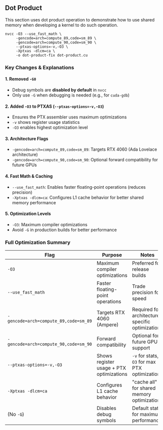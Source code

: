 ## Dot Product
This section uses dot product operation to demonstrate how to use shared memory when developing a kernel to do such operation.

```
nvcc -O3 --use_fast_math \
     -gencode=arch=compute_89,code=sm_89 \
     -gencode=arch=compute_90,code=sm_90 \
     --ptxas-options=-v,-O3 \
     -Xptxas -dlcm=ca \
     -o dot-product-fix dot-product.cu
```

### Key Changes & Explanations

#### 1. Removed `-G0`
- Debug symbols are **disabled by default** in `nvcc`
- Only use `-G` when debugging is needed (e.g., for `cuda-gdb`)

#### 2. Added `-O3` to PTXAS (`--ptxas-options=-v,-O3`)
- Ensures the PTX assembler uses maximum optimizations
- `-v` shows register usage statistics
- `-O3` enables highest optimization level

#### 3. Architecture Flags
- `-gencode=arch=compute_89,code=sm_89`: Targets RTX 4060 (Ada Lovelace architecture)
- `-gencode=arch=compute_90,code=sm_90`: Optional forward compatibility for future GPUs

#### 4. Fast Math & Caching
- `--use_fast_math`: Enables faster floating-point operations (reduces precision)
- `-Xptxas -dlcm=ca`: Configures L1 cache behavior for better shared memory performance

#### 5. Optimization Levels
- `-O3`: Maximum compiler optimizations
- Avoid `-G` in production builds for better performance

### Full Optimization Summary

| Flag | Purpose | Notes |
|------|---------|-------|
| `-O3` | Maximum compiler optimizations | Preferred for release builds |
| `--use_fast_math` | Faster floating-point operations | Trade precision for speed |
| `-gencode=arch=compute_89,code=sm_89` | Targets RTX 4060 (Ampere) | Required for architecture-specific optimizations |
| `-gencode=arch=compute_90,code=sm_90` | Forward compatibility | Optional for future GPU support |
| `--ptxas-options=-v,-O3` | Shows register usage + PTX optimizations | `-v` for stats, `-O3` for max PTX optimization |
| `-Xptxas -dlcm=ca` | Configures L1 cache behavior | "cache all" for shared memory optimization |
| (No `-G`) | Disables debug symbols | Default state for maximum performance |
